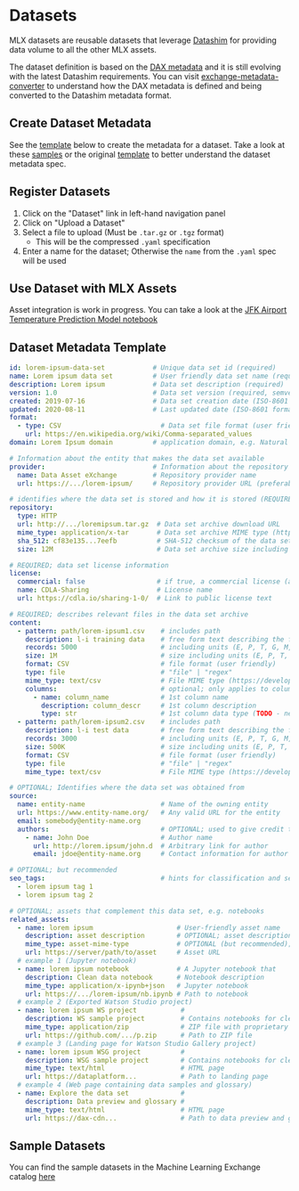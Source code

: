 # Datasets

MLX datasets are reusable datasets that leverage [Datashim](https://github.com/datashim-io/datashim)
for providing data volume to all the other MLX assets.

The dataset definition is based on the [DAX metadata](https://github.com/CODAIT/exchange-metadata-converter)
and it is still evolving with the latest Datashim requirements.
You can visit [exchange-metadata-converter](https://github.com/CODAIT/exchange-metadata-converter)
to understand how the DAX metadata is defined and being converted to the Datashim metadata format.

## Create Dataset Metadata

See the [template](#dataset-metadata-template) below to create the metadata for a dataset. Take a look at these
[samples](https://github.com/CODAIT/exchange-metadata-converter/tree/main/dax-data-set-descriptors)
or the original [template](https://github.com/CODAIT/exchange-metadata-converter/blob/main/dax-data-set-descriptors/lorem_ipsum.yaml)
to better understand the dataset metadata spec.

## Register Datasets

1. Click on the "Dataset" link in left-hand navigation panel
2. Click on "Upload a Dataset"
3. Select a file to upload (Must be `.tar.gz` or `.tgz` format)
    * This will be the compressed `.yaml` specification
4. Enter a name for the dataset; Otherwise the `name` from the `.yaml` spec will be used

## Use Dataset with MLX Assets

Asset integration is work in progress. You can take a look at the
[JFK Airport Temperature Prediction Model notebook](https://github.com/machine-learning-exchange/katalog/blob/main/notebook-samples/src/dlf-notebooks/JFK_Data.ipynb)

## Dataset Metadata Template

```yaml
id: lorem-ipsum-data-set            # Unique data set id (required)
name: Lorem ipsum data set          # User friendly data set name (required)
description: Lorem ipsum            # Data set description (required)
version: 1.0                        # Data set version (required, semver format x.y[.z])
created: 2019-07-16                 # Data set creation date (ISO-8601 formatted)
updated: 2020-08-11                 # Last updated date (ISO-8601 formatted)
format:
  - type: CSV                         # Data set file format (user friendly)
    url: https://en.wikipedia.org/wiki/Comma-separated_values
domain: Lorem Ipsum domain          # application domain, e.g. Natural Language Processing

# Information about the entity that makes the data set available
provider:                           # Information about the repository that makes the data set available
  name: Data Asset eXchange         # Repository provider name
  url: https://.../lorem-ipsum/     # Repository provider URL (preferably data set specific)

# identifies where the data set is stored and how it is stored (REQUIRED)
repository:
  type: HTTP
  url: http://.../loremipsum.tar.gz  # Data set archive download URL
  mime_type: application/x-tar       # Data set archive MIME type (https://developer.mozilla.org/en-US/docs/Web/HTTP/Basics_of_HTTP/MIME_types/Common_types)
  sha_512: cf83e135...7eefb          # SHA-512 checksum of the data set file
  size: 12M                          # Data set archive size including units (E, P, T, G, M, K) (which isn't necessarily the size of the data file)

# REQUIRED; data set license information
license:
  commercial: false                  # if true, a commercial license (assume false if not set)
  name: CDLA-Sharing                 # License name
  url: https://cdla.io/sharing-1-0/  # Link to public license text

# REQUIRED; describes relevant files in the data set archive
content:
  - pattern: path/lorem-ipsum1.csv    # includes path
    description: l-i training data    # free form text describing the file content
    records: 5000                     # including units (E, P, T, G, M, K), if applicable
    size: 1M                          # size including units (E, P, T, G, M, K), if applicable
    format: CSV                       # file format (user friendly)
    type: file                        # "file" | "regex"
    mime_type: text/csv               # File MIME type (https://developer.mozilla.org/en-US/docs/Web/HTTP/Basics_of_HTTP/MIME_types/Common_types)
    columns:                          # optional; only applies to column-oriented file formats
      - name: column_name             # 1st column name
        description: column_descr     # 1st column description
        type: str                     # 1st column data type (TODO - need to define values for types)
  - pattern: path/lorem-ipsum2.csv    # includes path
    description: l-i test data        # free form text describing the file content
    records: 3000                     # including units (E, P, T, G, M, K), if applicable
    size: 500K                        # size including units (E, P, T, G, M, K), if applicable
    format: CSV                       # file format (user friendly)
    type: file                        # "file" | "regex"
    mime_type: text/csv               # File MIME type (https://developer.mozilla.org/en-US/docs/Web/HTTP/Basics_of_HTTP/MIME_types/Common_types)

# OPTIONAL; Identifies where the data set was obtained from
source:
  name: entity-name                   # Name of the owning entity
  url: https://www.entity-name.org/   # Any valid URL for the entity
  email: somebody@entity-name.org
  authors:                            # OPTIONAL; used to give credit to specific individuals
    - name: John Doe                  # Author name
      url: http://lorem.ipsum/john.d  # Arbitrary link for author
      email: jdoe@entity-name.org     # Contact information for author

# OPTIONAL; but recommended
seo_tags:                             # hints for classification and search
  - lorem ipsum tag 1
  - lorem ipsum tag 2

# OPTIONAL; assets that complement this data set, e.g. notebooks
related_assets:
  - name: lorem ipsum                     # User-friendly asset name
    description: asset description        # OPTIONAL; asset description
    mime_type: asset-mime-type            # OPTIONAL (but recommended); example for Jupyter notebook
    url: https://server/path/to/asset     # Asset URL
  # example 1 (Jupyter notebook)
  - name: lorem ipsum notebook            # A Jupyter notebook that
    description: Clean data notebook      # Notebook description
    mime_type: application/x-ipynb+json   # Jupyter notebook
    url: https://.../lorem-ipsum/nb.ipynb # Path to notebook
  # example 2 (Exported Watson Studio project)
  - name: lorem ipsum WS project           #
    description: WS sample project         # Contains notebooks for cleaning and analysis
    mime_type: application/zip             # ZIP file with proprietary structure
    url: https://github.com/.../p.zip      # Path to ZIP file
  # example 3 (Landing page for Watson Studio Gallery project)
  - name: lorem ipsum WSG project          #
    description: WSG sample project        # Contains notebooks for cleaning and analysis
    mime_type: text/html                   # HTML page
    url: https://dataplatform...           # Path to landing page
  # example 4 (Web page containing data samples and glossary)
  - name: Explore the data set             #
    description: Data preview and glossary #
    mime_type: text/html                   # HTML page
    url: https://dax-cdn...                # Path to data preview and glossary pages
```

## Sample Datasets

You can find the sample datasets in the Machine Learning Exchange catalog
[here](https://github.com/machine-learning-exchange/katalog/tree/main/dataset-samples)
